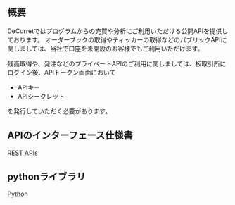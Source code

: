 ## 概要
DeCurretではプログラムからの売買や分析にご利用いただける公開APIを提供しております。
オーダーブックの取得やティッカーの取得などのパブリックAPIに関しましては、当社で口座を未開設のお客様でもご利用いただけます。

残高取得や、発注などのプライベートAPIのご利用に関しましては、板取引所にログイン後、APIトークン画面において
- APIキー
- APIシークレット

を発行していただく必要があります。

## APIのインターフェース仕様書
[REST APIs](docs/rest-api.md)

## pythonライブラリ
[Python](libs/pynex.py)


